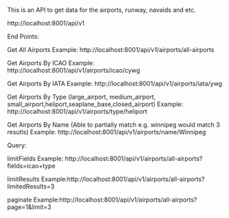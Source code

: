 This is an API to get data for the airports, runway, navaids and etc.

http://localhost:8001/api/v1

End Points:

Get All Airports
Example: http://localhost:8001/api/v1/airports/all-airports

Get Airports By ICAO
Example: http://localhost:8001/api/v1/airports/icao/cywg

Get Airports By IATA
Example: http://localhost:8001/api/v1/airports/iata/ywg

Get Airports By Type (large_airport, medium_airport, small_airport,heliport,seaplane_base,closed_airport)
Example: http://localhost:8001/api/v1/airports/type/heliport

Get Airports By Name (Able to partially match e.g. winnipeg would match 3 resutls)
Example: http://localhost:8001/api/v1/airports/name/Winnipeg

Query:

limitFields
Example: http://localhost:8001/api/v1/airports/all-airports?fields=icao+type

limitResults
Example:http://localhost:8001/api/v1/airports/all-airports?limitedResults=3

paginate
Example:http://localhost:8001/api/v1/airports/all-airports?page=1&limit=3
